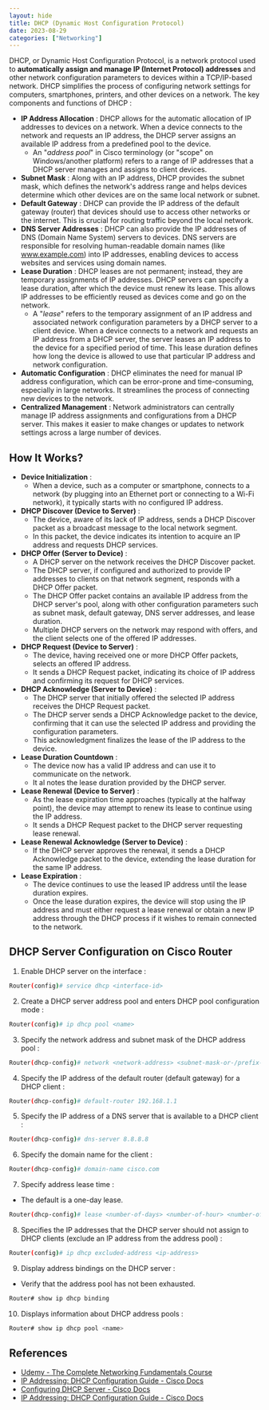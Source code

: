```yaml
---
layout: hide
title: DHCP (Dynamic Host Configuration Protocol)
date: 2023-08-29
categories: ["Networking"]
---
```

DHCP, or Dynamic Host Configuration Protocol, is a network protocol used to **automatically assign and manage IP (Internet Protocol) addresses** and other network configuration parameters to devices within a TCP/IP-based network. DHCP simplifies the process of configuring network settings for computers, smartphones, printers, and other devices on a network. The key components and functions of DHCP :

-  **IP Address Allocation** : DHCP allows for the automatic allocation of IP addresses to devices on a network. When a device connects to the network and requests an IP address, the DHCP server assigns an available IP address from a predefined pool to the device.
	- An "*address pool*" in Cisco terminology (or "scope" on Windows/another platform) refers to a range of IP addresses that a DHCP server manages and assigns to client devices.
-  **Subnet Mask** : Along with an IP address, DHCP provides the subnet mask, which defines the network's address range and helps devices determine which other devices are on the same local network or subnet.
-  **Default Gateway** : DHCP can provide the IP address of the default gateway (router) that devices should use to access other networks or the internet. This is crucial for routing traffic beyond the local network.
-  **DNS Server Addresses** : DHCP can also provide the IP addresses of DNS (Domain Name System) servers to devices. DNS servers are responsible for resolving human-readable domain names (like www.example.com) into IP addresses, enabling devices to access websites and services using domain names.
-  **Lease Duration** : DHCP leases are not permanent; instead, they are temporary assignments of IP addresses. DHCP servers can specify a lease duration, after which the device must renew its lease. This allows IP addresses to be efficiently reused as devices come and go on the network.
	- A "*lease*" refers to the temporary assignment of an IP address and associated network configuration parameters by a DHCP server to a client device. When a device connects to a network and requests an IP address from a DHCP server, the server leases an IP address to the device for a specified period of time. This lease duration defines how long the device is allowed to use that particular IP address and network configuration.
-  **Automatic Configuration** : DHCP eliminates the need for manual IP address configuration, which can be error-prone and time-consuming, especially in large networks. It streamlines the process of connecting new devices to the network.
-  **Centralized Management** : Network administrators can centrally manage IP address assignments and configurations from a DHCP server. This makes it easier to make changes or updates to network settings across a large number of devices.

## How It Works?

- **Device Initialization** :
	- When a device, such as a computer or smartphone, connects to a network (by plugging into an Ethernet port or connecting to a Wi-Fi network), it typically starts with no configured IP address.
- **DHCP Discover (Device to Server)** :
	- The device, aware of its lack of IP address, sends a DHCP Discover packet as a broadcast message to the local network segment.
	- In this packet, the device indicates its intention to acquire an IP address and requests DHCP services.
- **DHCP Offer (Server to Device)** :
	- A DHCP server on the network receives the DHCP Discover packet.
	- The DHCP server, if configured and authorized to provide IP addresses to clients on that network segment, responds with a DHCP Offer packet.
	- The DHCP Offer packet contains an available IP address from the DHCP server's pool, along with other configuration parameters such as subnet mask, default gateway, DNS server addresses, and lease duration.
	- Multiple DHCP servers on the network may respond with offers, and the client selects one of the offered IP addresses.
- **DHCP Request (Device to Server)** :
	- The device, having received one or more DHCP Offer packets, selects an offered IP address.
	- It sends a DHCP Request packet, indicating its choice of IP address and confirming its request for DHCP services.
- **DHCP Acknowledge (Server to Device)** :
	- The DHCP server that initially offered the selected IP address receives the DHCP Request packet.
	- The DHCP server sends a DHCP Acknowledge packet to the device, confirming that it can use the selected IP address and providing the configuration parameters.
	- This acknowledgment finalizes the lease of the IP address to the device.
- **Lease Duration Countdown** :
	- The device now has a valid IP address and can use it to communicate on the network.
	- It al notes the lease duration provided by the DHCP server.
- **Lease Renewal (Device to Server)** :
	- As the lease expiration time approaches (typically at the halfway point), the device may attempt to renew its lease to continue using the IP address.
	- It sends a DHCP Request packet to the DHCP server requesting lease renewal.
- **Lease Renewal Acknowledge (Server to Device)** :
	- If the DHCP server approves the renewal, it sends a DHCP Acknowledge packet to the device, extending the lease duration for the same IP address.
- **Lease Expiration** : 
	- The device continues to use the leased IP address until the lease duration expires.
	- Once the lease duration expires, the device will stop using the IP address and must either request a lease renewal or obtain a new IP address through the DHCP process if it wishes to remain connected to the network.

## DHCP Server Configuration on Cisco Router

1) Enable DHCP server on the interface :

```bash
Router(config)# service dhcp <interface-id>
```

2) Create a DHCP server address pool and enters DHCP pool configuration mode :

```bash
Router(config)# ip dhcp pool <name>
```

3) Specify the network address and subnet mask of the DHCP address pool :

```bash
Router(dhcp-config)# network <network-address> <subnet-mask-or-/prefix-length>
```

4) Specify the IP address of the default router (default gateway) for a DHCP client :

```bash
Router(dhcp-config)# default-router 192.168.1.1
```

5) Specify the IP address of a DNS server that is available to a DHCP client :

```bash
Router(dhcp-config)# dns-server 8.8.8.8
```

6) Specify the domain name for the client :

```bash
Router(dhcp-config)# domain-name cisco.com
```

7) Specify address lease time :

- The default is a one-day lease.

```bash
Router(dhcp-config)# lease <number-of-days> <number-of-hour> <number-of-minutes>
```

8) Specifies the IP addresses that the DHCP server should not assign to DHCP clients (exclude an IP address from the address pool) :

```bash
Router(config)# ip dhcp excluded-address <ip-address>
```

9) Display address bindings on the DHCP server :

- Verify that the address pool has not been exhausted.

```bash
Router# show ip dhcp binding
```

10) Displays information about DHCP address pools :

```bash
Router# show ip dhcp pool <name>
```

## References

- [Udemy - The Complete Networking Fundamentals Course](https://www.udemy.com/course/complete-networking-fundamentals-course-ccna-start/)
- [IP Addressing: DHCP Configuration Guide - Cisco Docs](https://www.cisco.com/c/en/us/td/docs/ios-xml/ios/ipaddr_dhcp/configuration/15-sy/dhcp-15-sy-book/config-dhcp-server.html)
- [Configuring DHCP Server - Cisco Docs](https://www.cisco.com/c/en/us/td/docs/routers/ir910/software/release/1_2/configuration/guide/ir910scg/swdhcp.pdf)
- [IP Addressing: DHCP Configuration Guide - Cisco Docs](https://www.cisco.com/c/en/us/td/docs/ios-xml/ios/ipaddr_dhcp/configuration/12-4/dhcp-12-4-book/config-dhcp-server.html)
